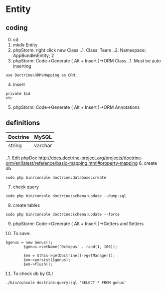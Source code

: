 # Entity
## coding
0. cd 
1. mkdir Entity
2. phpStorm: right click new Class
..1. Class: Team
..2. Namespace: AppBundle\Entity;
2
3. phpStorm: Code->Generate ( Alt + Insert )->ORM Class
..1. Must be auto inserting 
```
use Doctrine\ORM\Mapping as ORM;
```
4. Insert 
```
private $id 
etc
```
5. phpStorm: Code->Generate ( Alt + Insert )->ORM Annotations
## definitions
|Doctrine|MySQL|
|--------|-----|
|string  |varchar|
..1. Edit phpDoc
http://docs.doctrine-project.org/projects/doctrine-orm/en/latest/reference/basic-mapping.html#property-mapping
6. create db
```
sudo php bin/console doctrine:database:create
```
7. check query
```
sudo php bin/console doctrine:schema:update --dump-sql
```
8. create tables
```
sudo php bin/console doctrine:schema:update --force
```
9. phpStorm: Code->Generate ( Alt + Insert )->Getters and Setters

10. To save:
```
$genus = new Genus();
        $genus->setName('Octopus' . rand(1, 100));
        
        $em = $this->getDoctrine()->getManager();
        $em->persist($genus);
        $em->flush();
```
11. To check db by CLI
```
./bin/console doctrine:query:sql 'SELECT * FROM genus'
```
